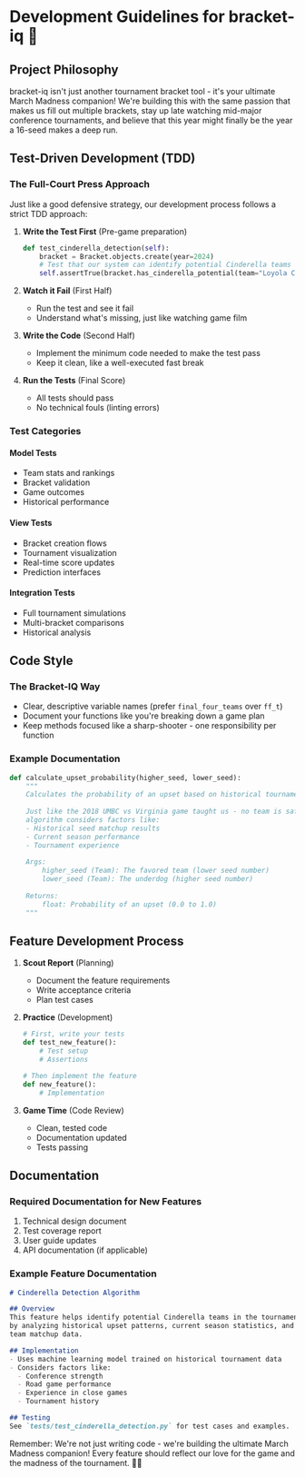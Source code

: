 # Development Guidelines for bracket-iq 🏀

## Project Philosophy
bracket-iq isn't just another tournament bracket tool - it's your ultimate March Madness companion! We're building this with the same passion that makes us fill out multiple brackets, stay up late watching mid-major conference tournaments, and believe that this year might finally be the year a 16-seed makes a deep run.

## Test-Driven Development (TDD)

### The Full-Court Press Approach
Just like a good defensive strategy, our development process follows a strict TDD approach:

1. **Write the Test First** (Pre-game preparation)
   ```python
   def test_cinderella_detection(self):
       bracket = Bracket.objects.create(year=2024)
       # Test that our system can identify potential Cinderella teams
       self.assertTrue(bracket.has_cinderella_potential(team="Loyola Chicago"))
   ```

2. **Watch it Fail** (First Half)
   - Run the test and see it fail
   - Understand what's missing, just like watching game film

3. **Write the Code** (Second Half)
   - Implement the minimum code needed to make the test pass
   - Keep it clean, like a well-executed fast break

4. **Run the Tests** (Final Score)
   - All tests should pass
   - No technical fouls (linting errors)

### Test Categories

#### Model Tests
- Team stats and rankings
- Bracket validation
- Game outcomes
- Historical performance

#### View Tests
- Bracket creation flows
- Tournament visualization
- Real-time score updates
- Prediction interfaces

#### Integration Tests
- Full tournament simulations
- Multi-bracket comparisons
- Historical analysis

## Code Style

### The Bracket-IQ Way
- Clear, descriptive variable names (prefer `final_four_teams` over `ff_t`)
- Document your functions like you're breaking down a game plan
- Keep methods focused like a sharp-shooter - one responsibility per function

### Example Documentation
```python
def calculate_upset_probability(higher_seed, lower_seed):
    """
    Calculates the probability of an upset based on historical tournament data.
    
    Just like the 2018 UMBC vs Virginia game taught us - no team is safe! This
    algorithm considers factors like:
    - Historical seed matchup results
    - Current season performance
    - Tournament experience
    
    Args:
        higher_seed (Team): The favored team (lower seed number)
        lower_seed (Team): The underdog (higher seed number)
        
    Returns:
        float: Probability of an upset (0.0 to 1.0)
    """
```

## Feature Development Process

1. **Scout Report** (Planning)
   - Document the feature requirements
   - Write acceptance criteria
   - Plan test cases

2. **Practice** (Development)
   ```python
   # First, write your tests
   def test_new_feature():
       # Test setup
       # Assertions
   
   # Then implement the feature
   def new_feature():
       # Implementation
   ```

3. **Game Time** (Code Review)
   - Clean, tested code
   - Documentation updated
   - Tests passing

## Documentation

### Required Documentation for New Features
1. Technical design document
2. Test coverage report
3. User guide updates
4. API documentation (if applicable)

### Example Feature Documentation
```markdown
# Cinderella Detection Algorithm

## Overview
This feature helps identify potential Cinderella teams in the tournament
by analyzing historical upset patterns, current season statistics, and
team matchup data.

## Implementation
- Uses machine learning model trained on historical tournament data
- Considers factors like:
  - Conference strength
  - Road game performance
  - Experience in close games
  - Tournament history

## Testing
See `tests/test_cinderella_detection.py` for test cases and examples.
```

Remember: We're not just writing code - we're building the ultimate March Madness companion! Every feature should reflect our love for the game and the madness of the tournament. 🏀🎯 